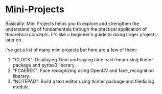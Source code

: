 # Mini-Projects

Basically:  Mini Projects helps you to explore and strengthen the understanding of fundamentals through the practical application of theoretical concepts. It's like a beginner's guide to doing larger projects later on.

I've got a list of many mini projects but here are a few of them:
1. "CLOCK": Displaying Time and saying time each hour using tkinter package and pyttsx3 liberary.
2. "FCAEREC": Face  recognizing using OpenCV and face_recognition liberary.
3. "NOTEPAD": Build a text editor using tkinter package and filedialog module.
